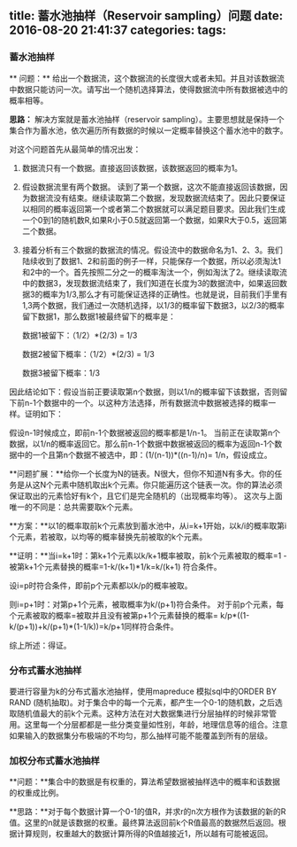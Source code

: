 title: 蓄水池抽样（Reservoir sampling）问题
date: 2016-08-20 21:41:37
categories:
tags:
---

### 蓄水池抽样
** 问题：** 给出一个数据流，这个数据流的长度很大或者未知。并且对该数据流中数据只能访问一次。请写出一个随机选择算法，使得数据流中所有数据被选中的概率相等。

**思路：** 解决方案就是蓄水池抽样（reservoir sampling）。主要思想就是保持一个集合作为蓄水池，依次遍历所有数据的时候以一定概率替换这个蓄水池中的数字。

对这个问题首先从最简单的情况出发：

1. 数据流只有一个数据。直接返回该数据，该数据返回的概率为1。
2. 假设数据流里有两个数据。  读到了第一个数据，这次不能直接返回该数据，因为数据流没有结束。继续读取第二个数据，发现数据流结束了。因此只要保证以相同的概率返回第一个或者第二个数据就可以满足题目要求。因此我们生成一个0到1的随机数R,如果R小于0.5就返回第一个数据，如果R大于0.5，返回第二个数据。
3. 接着分析有三个数据的数据流的情况。假设流中的数据命名为1、2、3。我们陆续收到了数据1、2和前面的例子一样，只能保存一个数据，所以必须淘汰1和2中的一个。首先按照二分之一的概率淘汰一个，例如淘汰了2。继续读取流中的数据3，发现数据流结束了，我们知道在长度为3的数据流中，如果返回数据3的概率为1/3,那么才有可能保证选择的正确性。也就是说，目前我们手里有1,3两个数据，我们通过一次随机选择，以1/3的概率留下数据3，以2/3的概率留下数据1，那么数据1被最终留下的概率是：

	数据1被留下：（1/2）*(2/3) = 1/3
	
	数据2被留下概率：（1/2）*(2/3) = 1/3
	
	数据3被留下概率：1/3
	
因此结论如下：假设当前正要读取第n个数据，则以1/n的概率留下该数据，否则留下前n-1个数据中的一个。以这种方法选择，所有数据流中数据被选择的概率一样。证明如下：

假设n-1时候成立，即前n-1个数据被返回的概率都是1/n-1。
当前正在读取第n个数据，以1/n的概率返回它。那么前n-1个数据中数据被返回的概率为返回n-1个数据中的一个且第n个数据不被选中，即：(1/(n-1))*((n-1)/n)= 1/n，假设成立。


**问题扩展：**给你一个长度为N的链表。N很大，但你不知道N有多大。你的任务是从这N个元素中随机取出k个元素。你只能遍历这个链表一次。你的算法必须保证取出的元素恰好有k个，且它们是完全随机的（出现概率均等）。
这次与上面唯一的不同是：总共需要取k个元素。

**方案：**以1的概率取前k个元素放到蓄水池中，从i=k+1开始，以k/i的概率取第i个元素，若被取，以均等的概率替换先前被取的k个元素。

**证明：**当i=k+1时：第k+1个元素以k/k+1概率被取，前k个元素被取的概率=1 - 被第k+1个元素替换的概率=1-k/(k+1)*1/k=k/(k+1) 符合条件。

设i=p时符合条件，即前p个元素都以k/p的概率被取。

则i=p+1时：对第p+1个元素，被取概率为k/(p+1)符合条件。 对于前p个元素，每个元素被取的概率=被取并且没有被第p+1个元素替换的概率= k/p*((1-k/(p+1))+k/(p+1)*(1-1/k))=k/p+1同样符合条件。

综上所述：得证。

### 分布式蓄水池抽样

要进行容量为k的分布式蓄水池抽样，使用mapreduce 模拟sql中的ORDER BY RAND (随机抽取)。对于集合中的每一个元素，都产生一个0-1的随机数，之后选取随机值最大的前k个元素。这种方法在对大数据集进行分层抽样的时候非常管用。这里每一个分层都都是一些分类变量如性别，年龄，地理信息等的组合。注意如果输入的数据集分布极端的不均匀，那么抽样可能不能覆盖到所有的层级。

### 加权分布式蓄水池抽样

**问题：**集合中的数据是有权重的，算法希望数据被抽样选中的概率和该数据的权重成比例。

**思路：**对于每个数据计算一个0-1的值R，并求r的n次方根作为该数据的新的R值。这里的n就是该数据的权重。最终算法返回前k个R值最高的数据然后返回。根据计算规则，权重越大的数据计算所得的R值越接近1，所以越有可能被返回。

    



